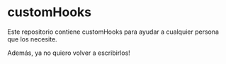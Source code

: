 # customHooks

Este repositorio contiene customHooks para ayudar a cualquier persona que los necesite.

Además, ya no quiero volver a escribirlos!  
